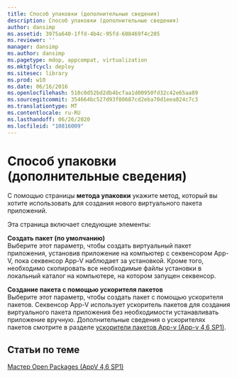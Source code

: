 ```yaml
---
title: Способ упаковки (дополнительные сведения)
description: Способ упаковки (дополнительные сведения)
author: dansimp
ms.assetid: 3975a640-1ffd-4b4c-95fd-608469f4c205
ms.reviewer: ''
manager: dansimp
ms.author: dansimp
ms.pagetype: mdop, appcompat, virtualization
ms.mktglfcycl: deploy
ms.sitesec: library
ms.prod: w10
ms.date: 06/16/2016
ms.openlocfilehash: 510c0d52bd2db4bcfaa1d00950fd32c42e65aa89
ms.sourcegitcommit: 354664bc527d93f80687cd2eba70d1eea024c7c3
ms.translationtype: MT
ms.contentlocale: ru-RU
ms.lasthandoff: 06/26/2020
ms.locfileid: "10816009"
---
```

# Способ упаковки (дополнительные сведения)


С помощью страницы **метода упаковки** укажите метод, который вы хотите использовать для создания нового виртуального пакета приложений.

Эта страница включает следующие элементы:

<a href="" id="create-package--default-"></a>**Создать пакет (по умолчанию)**  
Выберите этот параметр, чтобы создать виртуальный пакет приложения, установив приложение на компьютер с секвенсором App-V, пока секвенсор App-V наблюдает за установкой. Кроме того, необходимо скопировать все необходимые файлы установки в локальный каталог на компьютере, на котором запущен секвенсор.

<a href="" id="create-package-using-a-package-accelerator"></a>**Создание пакета с помощью ускорителя пакетов**  
Выберите этот параметр, чтобы создать пакет с помощью ускорителя пакетов. Секвенсор App-V использует ускоритель пакетов для создания виртуального пакета приложения без необходимости устанавливать приложение вручную. Дополнительные сведения о ускорителях пакетов смотрите в разделе [ускорители пакетов App-v (App-v 4,6 SP1)](about-app-v-package-accelerators--app-v-46-sp1-.md).

## Статьи по теме


[Мастер Open Packages (AppV 4,6 SP1)](open-package-wizard---appv-46-sp1-.md)

 

 





